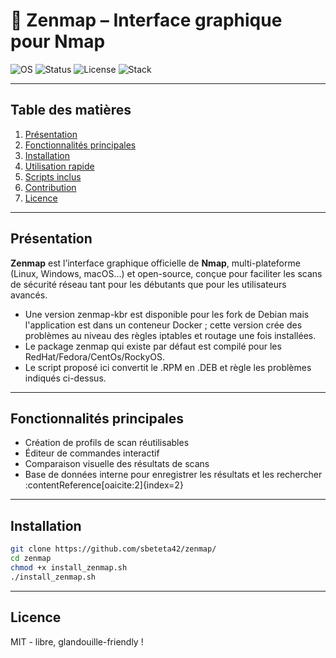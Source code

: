 # 🎯 Zenmap – Interface graphique pour Nmap 

![OS](https://img.shields.io/badge/OS-Linux%20%7C%20Windows%20%7C%20macOS-blue)
![Status](https://img.shields.io/badge/Status-Lab%20Ready-success)
![License](https://img.shields.io/badge/License-MIT-green)
![Stack](https://img.shields.io/badge/Stack-Nmap%20%7C%20Python-orange)

---

##  Table des matières  
1. [Présentation](#-présentation)  
2. [Fonctionnalités principales](#-fonctionnalités-principales)  
3. [Installation](#-installation)  
4. [Utilisation rapide](#-utilisation-rapide)  
5. [Scripts inclus](#-scripts-inclus)  
6. [Contribution](#-contribution)  
7. [Licence](#-licence)

---

##  Présentation  
**Zenmap** est l’interface graphique officielle de **Nmap**, multi-plateforme (Linux, Windows, macOS…) et open-source, conçue pour faciliter les scans de sécurité réseau tant pour les débutants que pour les utilisateurs avancés.
- Une version zenmap-kbr est disponible pour les fork de Debian mais l'application est dans un conteneur Docker ; cette version crée des problèmes au niveau des règles iptables et routage une fois installées.
- Le package zenmap qui existe par défaut est compilé pour les RedHat/Fedora/CentOs/RockyOS.
- Le script proposé ici convertit le .RPM en .DEB et règle les problèmes indiqués ci-dessus.

---

##  Fonctionnalités principales  
- Création de profils de scan réutilisables  
- Éditeur de commandes interactif  
- Comparaison visuelle des résultats de scans  
- Base de données interne pour enregistrer les résultats et les rechercher :contentReference[oaicite:2]{index=2}

---

##  Installation  
```bash
git clone https://github.com/sbeteta42/zenmap/
cd zenmap
chmod +x install_zenmap.sh
./install_zenmap.sh
```
---

## Licence
MIT - libre, glandouille-friendly !
